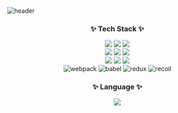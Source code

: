 
![header](https://capsule-render.vercel.app/api?type=waving&color=1895ff&fontAlign=53&fontAlignY=40&fontColor=ffffff&animation=fadeIn&height=190&section=header&text=YunJu%20Github)
<div  align="center"><h3>✨ Tech Stack ✨</h3>
<img src ="https://img.shields.io/badge/HTML5-E34F26.svg?&style=flat&logo=HTML5&logoColor=white"/> <img src ="https://img.shields.io/badge/CSS3-1572B6.svg?&style=flat&logo=CSS3&logoColor=white"/> <img src ="https://img.shields.io/badge/JavaScriipt-F7DF1E.svg?&style=flat&logo=JavaScript&logoColor=black"/> <br/>
 <img src="https://img.shields.io/badge/react-61DAFB?style=flat&logo=react&logoColor=black"/> <img src="https://img.shields.io/badge/typescript-3178C6.svg?style=flat&logo=typescript&logoColor=white"/> <img src="https://img.shields.io/badge/next.js-white.svg?style=flat&logo=nextdotjs&logoColor=black"/>
<br/>
<img src="https://img.shields.io/badge/sass-CC6699.svg?style=flat&logo=sass&logoColor=white"/> <img src="https://img.shields.io/badge/tailwindcss-06B6D4.svg?style=flat&logo=tailwindcss&logoColor=white"/> <img src="https://img.shields.io/badge/styledcomponents-DB7093.svg?style=flat&logo=styledcomponents&logoColor=white"/>
<br/>
<img alt="webpack" src="https://img.shields.io/badge/webpack-8DD6F9.svg?style=flat&logo=webpack&logoColor=black"/> <img alt="babel" src="https://img.shields.io/badge/babel-F9DC3E.svg?style=flat&logo=babel&logoColor=black"/>
<img alt="redux" src="https://img.shields.io/badge/redux-764ABC.svg?style=flat&logo=redux&logoColor=white"/> <img alt="recoil" src="https://img.shields.io/badge/recoil-3578E5.svg?style=flat&logo=recoil&logoColor=white"/>
<h3>✨ Language ✨</h3>	<img src="https://github-readme-stats.vercel.app/api/top-langs/?username=Yduuduu&layout=compact"><br><br></div>
